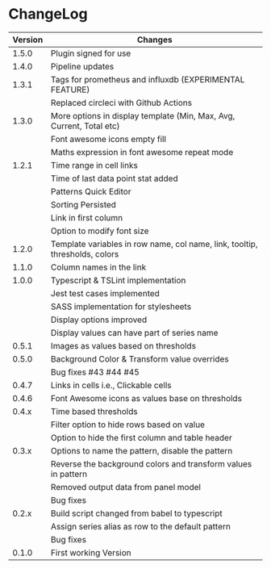 # ChangeLog

| Version            | Changes   |
| -------------------|-----------|
| 1.5.0              | Plugin signed for use |
| 1.4.0              | Pipeline updates |
| 1.3.1              | Tags for prometheus and influxdb (EXPERIMENTAL FEATURE) |
|                    | Replaced circleci with Github Actions |
| 1.3.0              | More options in display template (Min, Max, Avg, Current, Total etc) | 
|                    | Font awesome icons empty fill |
|                    | Maths expression in font awesome repeat mode |
| 1.2.1              | Time range in cell links |
|                    | Time of last data point stat added |
|                    | Patterns Quick Editor |
|                    | Sorting Persisted |
|                    | Link in first column |
|                    | Option to modify font size |
| 1.2.0              | Template variables in row name, col name, link, tooltip, thresholds, colors |
| 1.1.0              | Column names in the link |
| 1.0.0              | Typescript & TSLint implementation |
|                    | Jest test cases implemented |
|                    | SASS implementation for stylesheets |
|                    | Display options improved |
|                    | Display values can have part of series name |
| 0.5.1              | Images as values based on thresholds |
| 0.5.0              | Background Color & Transform value overrides |
|                    | Bug fixes #43 #44 #45 |
| 0.4.7              | Links in cells i.e., Clickable cells |
| 0.4.6              | Font Awesome icons as values base on thresholds |
| 0.4.x              | Time based thresholds |
|                    | Filter option to hide rows based on value |
|                    | Option to hide the first column and table header |
| 0.3.x              | Options to name the pattern, disable the pattern |
|                    | Reverse the background colors and transform values in pattern |
|                    | Removed output data from panel model |
|                    | Bug fixes |
| 0.2.x              | Build script changed from babel to typescript |
|                    | Assign series alias as row to the default pattern |
|                    | Bug fixes |
| 0.1.0              | First working Version |
